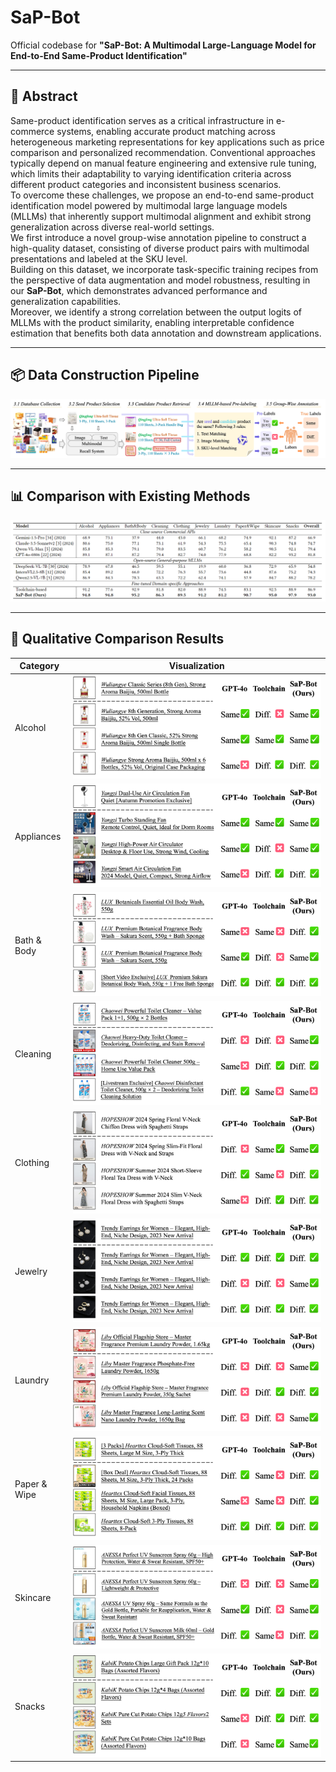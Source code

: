 # SaP-Bot
Official codebase for **"SaP-Bot: A Multimodal Large-Language Model for End-to-End Same-Product Identification"**

---

## 🧠 Abstract

Same-product identification serves as a critical infrastructure in e-commerce systems, enabling accurate product matching across heterogeneous marketing representations for key applications such as price comparison and personalized recommendation.
Conventional approaches typically depend on manual feature engineering and extensive rule tuning, which limits their adaptability to varying identification criteria across different product categories and inconsistent business scenarios.  
To overcome these challenges, we propose an end-to-end same-product identification model powered by multimodal large language models (MLLMs) that inherently support multimodal alignment and exhibit strong generalization across diverse real-world settings.  
We first introduce a novel group-wise annotation pipeline to construct a high-quality dataset, consisting of diverse product pairs with multimodal presentations and labeled at the SKU level.  
Building on this dataset, we incorporate task-specific training recipes from the perspective of data augmentation and model robustness, resulting in our **SaP-Bot**, which demonstrates advanced performance and generalization capabilities.  
Moreover, we identify a strong correlation between the output logits of MLLMs with the product similarity, enabling interpretable confidence estimation that benefits both data annotation and downstream applications.

---

## 📦 Data Construction Pipeline

![Data Pipeline](images/data_pipeline.png)

---

## 📊 Comparison with Existing Methods

![Comparison](images/comparison.png)

---

## 🧪 Qualitative Comparison Results

| Category       | Visualization |
|----------------|---------------|
| Alcohol        | ![](images/Alcohol.png) |
| Appliances     | ![](images/Appliances.png) |
| Bath & Body    | ![](images/Bath&Body.png) |
| Cleaning       | ![](images/Cleaning.png) |
| Clothing       | ![](images/Clothing.png) |
| Jewelry        | ![](images/Jewelry.png) |
| Laundry        | ![](images/Laundry.png) |
| Paper & Wipe   | ![](images/Paper&Wipe.png) |
| Skincare       | ![](images/Skincare.png) |
| Snacks         | ![](images/Snacks.png) |

